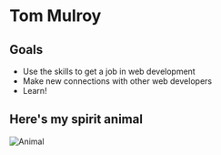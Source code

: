 # Tom Mulroy

## Goals
* Use the skills to get a job in web development
* Make new connections with other web developers
* Learn!

## Here's my spirit animal
![Animal](https://www.playgoodr.com/the-goodr-guide-to-trail-safety-grizzly-bears/)

